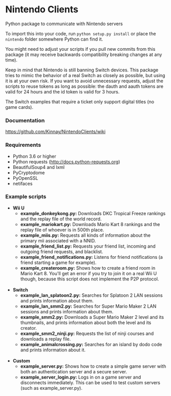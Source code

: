 # Nintendo Clients
Python package to communicate with Nintendo servers

To import this into your code, run `python setup.py install` or place the `nintendo` folder somewhere Python can find it.

You might need to adjust your scripts if you pull new commits from this package (it may receive backwards compatibility breaking changes at any time).

Keep in mind that Nintendo is still banning Switch devices. This package tries to mimic the behavior of a real Switch as closely as possible, but using it is at your own risk. If you want to avoid unnecessary requests, adjust the scripts to reuse tokens as long as possible: the dauth and aauth tokens are valid for 24 hours and the id token is valid for 3 hours.

The Switch examples that require a ticket only support digital titles (no game cards).

### Documentation
https://github.com/Kinnay/NintendoClients/wiki

### Requirements
* Python 3.6 or higher
* Python requests (http://docs.python-requests.org)
* BeautifulSoup4 and lxml
* PyCryptodome
* PyOpenSSL
* netifaces

### Example scripts
* **Wii U**
    * **example_donkeykong.py:** Downloads DKC Tropical Freeze rankings and the replay file of the world record.
    * **example_mariokart.py:** Downloads Mario Kart 8 rankings and the replay file of whoever is in 500th place.
    * **example_miis.py:** Requests all kinds of information about the primary mii associated with a NNID.
    * **example_friend_list.py:** Requests your friend list, incoming and outgoing friend requests, and blacklist.
    * **example_friend_notifications.py:** Listens for friend notifications (a friend starting a game for example).
    * **example_createroom.py:** Shows how to create a friend room in Mario Kart 8. You'll get an error if you try to join it on a real Wii U though, because this script does not implement the P2P protocol.<br><br>
* **Switch**
    * **example_lan_splatoon2.py:** Searches for Splatoon 2 LAN sessions and prints information about them.
    * **example_lan_smm2.py:** Searches for Super Mario Maker 2 LAN sessions and prints information about them.
    * **example_smm2.py:** Downloads a Super Mario Maker 2 level and its thumbnails, and prints information about both the level and its creator.
    * **example_smm2_ninji.py:** Requests the list of ninji courses and downloads a replay file.
    * **example_animalcrossing.py:** Searches for an island by dodo code and prints information about it.<br><br>
* **Custom**
    * **example_server.py:** Shows how to create a simple game server with both an authentication server and a secure server.
    * **example_server_login.py:** Logs in on a game server and disconnects immediately. This can be used to test custom servers (such as example_server.py).
